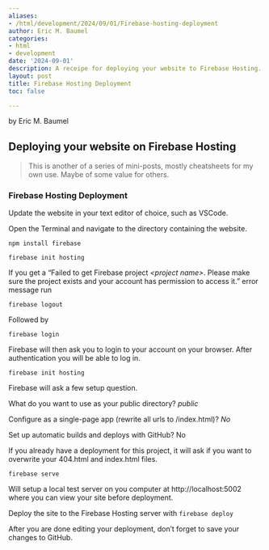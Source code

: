 ```yaml
---
aliases:
- /html/development/2024/09/01/Firebase-hosting-deployment
author: Eric M. Baumel
categories:
- html
- development
date: '2024-09-01'
description: A receipe for deploying your website to Firebase Hosting.
layout: post
title: Firebase Hosting Deployment
toc: false

---
```


by Eric M. Baumel

## Deploying your website on Firebase Hosting

> This is another of a series of mini-posts, mostly cheatsheets for my own use. Maybe of some value for others.


### Firebase Hosting Deployment


Update the website in your text editor of choice, such as VSCode.


Open the Terminal and navigate to the directory containing the website.

`npm install firebase`

`firebase init hosting`

If you get a “Failed to get Firebase project *\<project name\>*. Please make sure the project exists and your account has permission to access it.” error message run 
 
`firebase logout`

Followed by

`firebase login`


Firebase will then ask you to login to your account on your browser. After authentication you will be able to log in.


`firebase init hosting`

Firebase will ask a few setup question.

What do you want to use as your public directory? *public*

Configure as a single-page app (rewrite all urls to /index.html)? *No*

Set up automatic builds and deploys with GitHub? No

If you already have a deployment for this project, it will ask if you want to overwrite your 404.html and index.html files.

`firebase serve`

Will setup a local test server on you computer at http://localhost:5002 where you can view your site before deployment.


Deploy the site to the Firebase Hosting server with
`firebase deploy`

After you are done editing your deployment, don’t forget to save your changes to GitHub.

